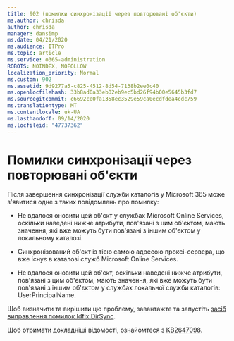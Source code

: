 ```yaml
---
title: 902 (помилки синхронізації через повторювані об'єкти)
ms.author: chrisda
author: chrisda
manager: dansimp
ms.date: 04/21/2020
ms.audience: ITPro
ms.topic: article
ms.service: o365-administration
ROBOTS: NOINDEX, NOFOLLOW
localization_priority: Normal
ms.custom: 902
ms.assetid: 9d9277a5-c825-4512-8d54-7138b2ee0c40
ms.openlocfilehash: 33b8ad0a33eb02eb9ec5bd26f94b00e5645b3fd7
ms.sourcegitcommit: c6692ce0fa1358ec3529e59ca0ecdfdea4cdc759
ms.translationtype: MT
ms.contentlocale: uk-UA
ms.lasthandoff: 09/14/2020
ms.locfileid: "47737362"
---
```

# <a name="sync-errors-due-to-duplicate-objects"></a>Помилки синхронізації через повторювані об'єкти

Після завершення синхронізації служби каталогів у Microsoft 365 може з'явитися одне з таких повідомлень про помилку:

- Не вдалося оновити цей об'єкт у службах Microsoft Online Services, оскільки наведені нижче атрибути, пов'язані з цим об'єктом, мають значення, які вже можуть бути пов'язані з іншим об'єктом у локальному каталозі.

- Синхронізований об'єкт із тією самою адресою проксі-сервера, що вже існує в каталозі служб Microsoft Online Services.

- Не вдалося оновити цей об'єкт, оскільки наведені нижче атрибути, пов'язані з цим об'єктом, мають значення, які вже можуть бути пов'язані з іншим об'єктом у службах локальної служби каталогів: UserPrincipalName.

Щоб визначити та вирішити цю проблему, завантажте та запустіть [засіб виправлення помилок Idfix DirSync](https://www.microsoft.com/download/details.aspx?id=36832).

Щоб отримати докладніші відомості, ознайомтеся з [KB2647098](https://support.microsoft.com/help/2647098/duplicate-or-invalid-attributes-prevent-directory-synchronization-in-o).
